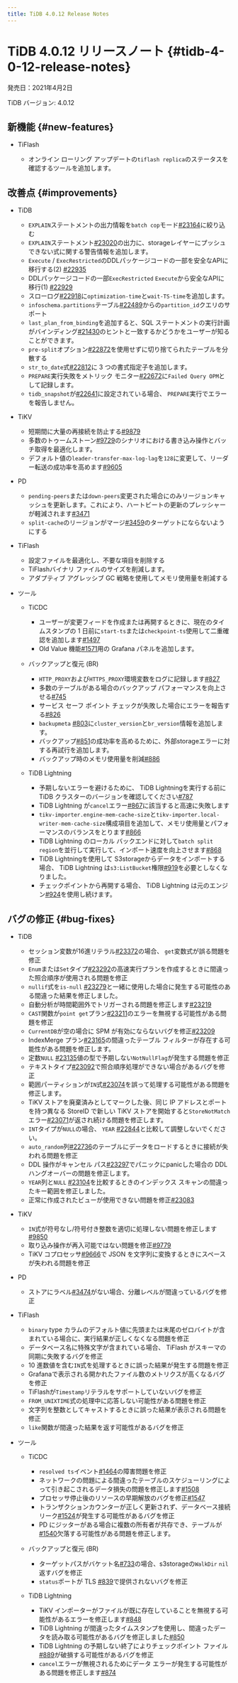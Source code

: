 ```yaml
---
title: TiDB 4.0.12 Release Notes
---
```


# TiDB 4.0.12 リリースノート {#tidb-4-0-12-release-notes}

発売日：2021年4月2日

TiDB バージョン: 4.0.12

## 新機能 {#new-features}

-   TiFlash

    -   オンライン ローリング アップデートの`tiflash replica`のステータスを確認するツールを追加します。

## 改善点 {#improvements}

-   TiDB

    -   `EXPLAIN`ステートメントの出力情報を`batch cop`モード[#23164](https://github.com/pingcap/tidb/pull/23164)に絞り込む
    -   `EXPLAIN`ステートメント[#23020](https://github.com/pingcap/tidb/pull/23020)の出力に、storageレイヤーにプッシュできない式に関する警告情報を追加します。
    -   `Execute` / `ExecRestricted`のDDLパッケージコードの一部を安全なAPIに移行する(2) [#22935](https://github.com/pingcap/tidb/pull/22935)
    -   DDLパッケージコードの一部`ExecRestricted` `Execute`から安全なAPIに移行(1) [#22929](https://github.com/pingcap/tidb/pull/22929)
    -   スローログ[#22918](https://github.com/pingcap/tidb/pull/22918)に`optimization-time`と`wait-TS-time`を追加します。
    -   `infoschema.partitions`テーブル[#22489](https://github.com/pingcap/tidb/pull/22489)からの`partition_id`クエリのサポート
    -   `last_plan_from_binding`を追加すると、SQL ステートメントの実行計画がバインディング[#21430](https://github.com/pingcap/tidb/pull/21430)のヒントと一致するかどうかをユーザーが知ることができます。
    -   `pre-split`オプション[#22872](https://github.com/pingcap/tidb/pull/22872)を使用せずに切り捨てられたテーブルを分散する
    -   `str_to_date`式[#22812](https://github.com/pingcap/tidb/pull/22812)に 3 つの書式指定子を追加します。
    -   `PREPARE`実行失敗をメトリック モニター[#22672](https://github.com/pingcap/tidb/pull/22672)に`Failed Query OPM`として記録します。
    -   `tidb_snapshot`が[#22641](https://github.com/pingcap/tidb/pull/22641)に設定されている場合、 `PREPARE`実行でエラーを報告しません。

-   TiKV

    -   短期間に大量の再接続を防止する[#9879](https://github.com/tikv/tikv/pull/9879)
    -   多数のトゥームストーン[#9729](https://github.com/tikv/tikv/pull/9729)のシナリオにおける書き込み操作とバッチ取得を最適化します。
    -   デフォルト値の`leader-transfer-max-log-lag`を`128`に変更して、リーダー転送の成功率を高めます[#9605](https://github.com/tikv/tikv/pull/9605)

-   PD

    -   `pending-peers`または`down-peers`変更された場合にのみリージョンキャッシュを更新します。これにより、ハートビートの更新のプレッシャーが軽減されます[#3471](https://github.com/pingcap/pd/pull/3471)
    -   `split-cache`のリージョンがマージ[#3459](https://github.com/pingcap/pd/pull/3459)のターゲットにならないようにする

-   TiFlash

    -   設定ファイルを最適化し、不要な項目を削除する
    -   TiFlashバイナリ ファイルのサイズを削減します。
    -   アダプティブ アグレッシブ GC 戦略を使用してメモリ使用量を削減する

-   ツール

    -   TiCDC

        -   ユーザーが変更フィードを作成または再開するときに、現在のタイムスタンプの 1 日前に`start-ts`または`checkpoint-ts`使用して二重確認を追加します[#1497](https://github.com/pingcap/tiflow/pull/1497)
        -   Old Value 機能[#1571](https://github.com/pingcap/tiflow/pull/1571)用の Grafana パネルを追加します。

    -   バックアップと復元 (BR)

        -   `HTTP_PROXY`および`HTTPS_PROXY`環境変数をログに記録します[#827](https://github.com/pingcap/br/pull/827)
        -   多数のテーブルがある場合のバックアップ パフォーマンスを向上させる[#745](https://github.com/pingcap/br/pull/745)
        -   サービス セーフ ポイント チェックが失敗した場合にエラーを報告する[#826](https://github.com/pingcap/br/pull/826)
        -   `backupmeta` [#803](https://github.com/pingcap/br/pull/803)に`cluster_version`と`br_version`情報を追加します。
        -   バックアップ[#851](https://github.com/pingcap/br/pull/851)の成功率を高めるために、外部storageエラーに対する再試行を追加します。
        -   バックアップ時のメモリ使用量を削減[#886](https://github.com/pingcap/br/pull/886)

    -   TiDB Lightning

        -   予期しないエラーを避けるために、 TiDB Lightningを実行する前に TiDB クラスターのバージョンを確認してください[#787](https://github.com/pingcap/br/pull/787)
        -   TiDB Lightning が`cancel`エラー[#867](https://github.com/pingcap/br/pull/867)に該当すると高速に失敗します
        -   `tikv-importer.engine-mem-cache-size`と`tikv-importer.local-writer-mem-cache-size`構成項目を追加して、メモリ使用量とパフォーマンスのバランスをとります[#866](https://github.com/pingcap/br/pull/866)
        -   TiDB Lightning のローカル バックエンドに対して`batch split region`を並行して実行して、インポート速度を向上させます[#868](https://github.com/pingcap/br/pull/868)
        -   TiDB Lightningを使用して S3storageからデータをインポートする場合、 TiDB Lightning は`s3:ListBucket`権限[#919](https://github.com/pingcap/br/pull/919)を必要としなくなりました。
        -   チェックポイントから再開する場合、 TiDB Lightning は元のエンジン[#924](https://github.com/pingcap/br/pull/924)を使用し続けます。

## バグの修正 {#bug-fixes}

-   TiDB

    -   セッション変数が16進リテラル[#23372](https://github.com/pingcap/tidb/pull/23372)の場合、 `get`変数式が誤る問題を修正
    -   `Enum`または`Set`タイプ[#23292](https://github.com/pingcap/tidb/pull/23292)の高速実行プランを作成するときに間違った照合順序が使用される問題を修正
    -   `nullif`式を`is-null` [#23279](https://github.com/pingcap/tidb/pull/23279)と一緒に使用した場合に発生する可能性のある間違った結果を修正しました。
    -   自動分析が時間範囲外でトリガーされる問題を修正します[#23219](https://github.com/pingcap/tidb/pull/23219)
    -   `CAST`関数が`point get`プラン[#23211](https://github.com/pingcap/tidb/pull/23211)のエラーを無視する可能性がある問題を修正
    -   `CurrentDB`が空の場合に SPM が有効にならないバグを修正[#23209](https://github.com/pingcap/tidb/pull/23209)
    -   IndexMerge プラン[#23165](https://github.com/pingcap/tidb/pull/23165)の間違ったテーブル フィルターが存在する可能性がある問題を修正します。
    -   定数`NULL` [#23135](https://github.com/pingcap/tidb/pull/23135)値の型で予期しない`NotNullFlag`が発生する問題を修正
    -   テキストタイプ[#23092](https://github.com/pingcap/tidb/pull/23092)で照合順序処理ができない場合があるバグを修正
    -   範囲パーティションが`IN`式[#23074](https://github.com/pingcap/tidb/pull/23074)を誤って処理する可能性がある問題を修正します。
    -   TiKV ストアを廃棄済みとしてマークした後、同じ IP アドレスとポートを持つ異なる StoreID で新しい TiKV ストアを開始すると`StoreNotMatch`エラー[#23071](https://github.com/pingcap/tidb/pull/23071)が返され続ける問題を修正します。
    -   `INT`タイプが`NULL`の場合、 `YEAR` [#22844](https://github.com/pingcap/tidb/pull/22844)と比較して調整しないでください。
    -   `auto_random`列[#22736](https://github.com/pingcap/tidb/pull/22736)のテーブルにデータをロードするときに接続が失われる問題を修正
    -   DDL 操作がキャンセル パス[#23297](https://github.com/pingcap/tidb/pull/23297)でパニックにpanicした場合の DDL ハングオーバーの問題を修正します。
    -   `YEAR`列と`NULL` [#23104](https://github.com/pingcap/tidb/pull/23104)を比較するときのインデックス スキャンの間違ったキー範囲を修正しました。
    -   正常に作成されたビューが使用できない問題を修正[#23083](https://github.com/pingcap/tidb/pull/23083)

-   TiKV

    -   `IN`式が符号なし/符号付き整数を適切に処理しない問題を修正します[#9850](https://github.com/tikv/tikv/pull/9850)
    -   取り込み操作が再入可能ではない問題を修正[#9779](https://github.com/tikv/tikv/pull/9779)
    -   TiKV コプロセッサ[#9666](https://github.com/tikv/tikv/pull/9666)で JSON を文字列に変換するときにスペースが失われる問題を修正

-   PD

    -   ストアにラベル[#3474](https://github.com/pingcap/pd/pull/3474)がない場合、分離レベルが間違っているバグを修正

-   TiFlash

    -   `binary` type カラムのデフォルト値に先頭または末尾のゼロバイトが含まれている場合に、実行結果が正しくなくなる問題を修正
    -   データベース名に特殊文字が含まれている場合、 TiFlash がスキーマの同期に失敗するバグを修正
    -   10 進数値を含む`IN`式を処理するときに誤った結果が発生する問題を修正
    -   Grafanaで表示される開かれたファイル数のメトリクスが高くなるバグを修正
    -   TiFlashが`Timestamp`リテラルをサポートしていないバグを修正
    -   `FROM_UNIXTIME`式の処理中に応答しない可能性がある問題を修正
    -   文字列を整数としてキャストするときに誤った結果が表示される問題を修正
    -   `like`関数が間違った結果を返す可能性があるバグを修正

-   ツール

    -   TiCDC

        -   `resolved ts`イベント[#1464](https://github.com/pingcap/tiflow/pull/1464)の障害問題を修正
        -   ネットワークの問題による間違ったテーブルのスケジューリングによって引き起こされるデータ損失の問題を修正します[#1508](https://github.com/pingcap/tiflow/pull/1508)
        -   プロセッサ停止後のリソースの早期解放のバグを修正[#1547](https://github.com/pingcap/tiflow/pull/1547)
        -   トランザクションカウンターが正しく更新されず、データベース接続リーク[#1524](https://github.com/pingcap/tiflow/pull/1524)が発生する可能性があるバグを修正
        -   PD にジッターがある場合に複数の所有者が共存でき、テーブルが[#1540](https://github.com/pingcap/tiflow/pull/1540)欠落する可能性がある問題を修正します。

    -   バックアップと復元 (BR)

        -   ターゲットパスがバケット名[#733](https://github.com/pingcap/br/pull/733)の場合、s3storageの`WalkDir` `nil`返すバグを修正
        -   `status`ポートが TLS [#839](https://github.com/pingcap/br/pull/839)で提供されないバグを修正

    -   TiDB Lightning

        -   TiKV インポーターがファイルが既に存在していることを無視する可能性があるエラーを修正します[#848](https://github.com/pingcap/br/pull/848)
        -   TiDB Lightning が間違ったタイムスタンプを使用し、間違ったデータを読み取る可能性があるバグを修正しました[#850](https://github.com/pingcap/br/pull/850)
        -   TiDB Lightning の予期しない終了によりチェックポイント ファイル[#889](https://github.com/pingcap/br/pull/889)が破損する可能性があるバグを修正
        -   `cancel`エラーが無視されるためにデータ エラーが発生する可能性がある問題を修正します[#874](https://github.com/pingcap/br/pull/874)
